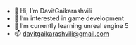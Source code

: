 - 👋 Hi, I’m DavitGaikarashvili
- 👀 I’m interested in game development
- 🌱 I’m currently learning unreal engine 5
- 📫 davitgaikarashvili@gmail.com

<!---
DavitGaikarashvili/DavitGaikarashvili is a ✨ special ✨ repository because its `README.md` (this file) appears on your GitHub profile.
You can click the Preview link to take a look at your changes.
--->
